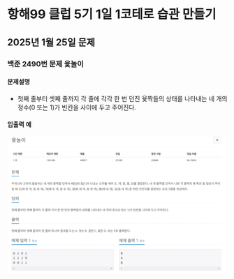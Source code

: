 # 항해99 클럽 5기 1일 1코테로 습관 만들기
## 2025년 1월 25일 문제
### 백준 2490번 문제 윷놀이

#### 문제설명
* 첫째 줄부터 셋째 줄까지 각 줄에 각각 한 번 던진 윷짝들의 상태를 나타내는 네 개의 정수(0 또는 1)가 빈칸을 사이에 두고 주어진다.



#### 입출력 예
![alt text](image.png)